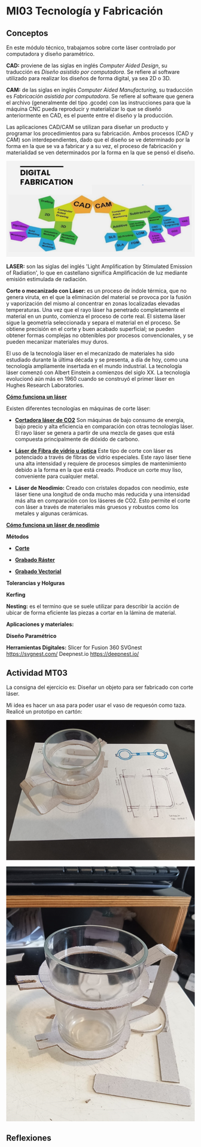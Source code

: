 # MI03 Tecnología y Fabricación

## Conceptos
En este módulo técnico, trabajamos sobre corte láser controlado por computadora y diseño paramétrico.

**CAD:** proviene de las siglas en inglés *Computer Aided Design*, su traducción es *Diseño asistido por computadora*. Se refiere al software utilizado para realizar los diseños de forma digital, ya sea 2D o 3D.

**CAM:** de las siglas en inglés *Computer Aided Manufacturing*, su traducción es *Fabricación asistida por computadora*. Se refiere al software que genera el archivo (generalmente del tipo .gcode) con las instrucciones para que la máquina CNC pueda reproducir y materializar lo que se diseñó anteriormente en CAD, es el puente entre el diseño y la producción.

Las aplicaciones CAD/CAM se utilizan para diseñar un producto y programar los procedimientos para su fabricación. Ambos procesos (CAD y CAM) son interdependientes, dado que el diseño se ve determinado por la forma en la que se va a fabricar y a su vez, el proceso de fabricación y materialidad se ven determinados por la forma en la que se pensó el diseño. 

![](../images/cad-cam.jpg)

**LASER:** son las siglas del inglés 'Light Amplification by Stimulated Emission of Radiation', lo que en castellano significa Amplificación de luz mediante emisión estimulada de radiación. 

**Corte o mecanizado con Láser:** es un proceso de índole térmica, que no genera viruta, en el que la eliminación del material se provoca por la fusión y vaporización del mismo al concentrar en zonas localizadas elevadas temperaturas. Una vez que el rayo láser ha penetrado completamente el material en un punto, comienza el proceso de corte real. El sistema láser sigue la geometría seleccionada y separa el material en el proceso. 
Se obtiene precisión en el corte y buen acabado superficial; se pueden obtener formas complejas no obtenibles por procesos convencionales, y se pueden mecanizar materiales muy duros.

El uso de la tecnología láser en el mecanizado de materiales ha sido estudiado durante la última década y se presenta, a día de hoy, como una tecnología ampliamente insertada en el mundo industrial.
La tecnología láser comenzó con Albert Einstein a comienzos del siglo XX. La tecnología evolucionó aún más en 1960 cuando se construyó el primer láser en Hughes Research Laboratories.

**[Cómo funciona un láser](https://www.youtube.com/watch?v=sXHf9Jx99vQ&ab_channel=TrotecLaserEspa%C3%B1a)**

Existen diferentes tecnologías en máquinas de corte láser:

- **[Cortadora láser de CO2](https://www.youtube.com/watch?v=Mt5U-ARuBHY&ab_channel=hacedorescom)** Son máquinas de bajo consumo de energía, bajo precio y alta eficiencia en comparación con otras tecnologías láser. El rayo láser se genera a partir de una mezcla de gases que está compuesta principalmente de dióxido de carbono.

- **[Láser de Fibra de vidrio u óptica](https://www.youtube.com/watch?v=3gSNjsUO8E8&ab_channel=FeiyangMaquinaria)** Este tipo de corte con láser es potenciado a través de fibras de vidrio especiales. Este rayo láser tiene una alta intensidad y requiere de procesos simples de mantenimiento debido a la forma en la que está creado. Produce un corte muy liso, conveniente para cualquier metal.

- **Láser de Neodimio:** Creado con cristales dopados con neodimio, este láser tiene una longitud de onda mucho más reducida y una intensidad más alta en comparación con los láseres de CO2. Esto permite el corte con láser a través de materiales más gruesos y robustos como los metales y algunas cerámicas. 

**[Cómo funciona un láser de neodimio](https://www.youtube.com/watch?v=om164bWBGp8&ab_channel=MCLANEInternacionalS.AdeC.V)**

**Métodos**

- **[Corte](https://www.youtube.com/watch?v=SIjUVCho_xU&ab_channel=TrotecLaser)**

- **[Grabado Ráster](https://www.youtube.com/watch?v=BiIeXWPRO0I&ab_channel=TrotecLaser)**

- **[Grabado Vectorial](https://www.youtube.com/watch?v=p7OmRY5d3vs&ab_channel=TrotecLaser)**

**Tolerancias y Holguras**

**Kerfing**

**Nesting:** es el termino que se suele utilizar para describir la acción de ubicar de forma eficiente las piezas a cortar en la lámina de material.

**Aplicaciones y materiales:**

**Diseño Paramétrico**

**Herramientas Digitales:**
Slicer for Fusion 360
SVGnest https://svgnest.com/
Deepnest.io https://deepnest.io/


## Actividad MT03

La consigna del ejercicio es: Diseñar un objeto para ser fabricado con corte láser.

Mi idea es hacer un asa para poder usar el vaso de requesón como taza. 
Realicé un prototipo en cartón:


![](../images/taza1.jpg)

![](../images/taza2.jpg)

## Reflexiones